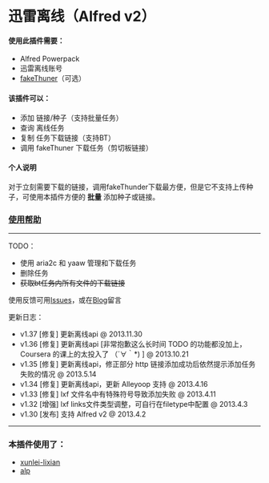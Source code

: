 # 迅雷离线（Alfred v2）

#### 使用此插件需要：

- Alfred Powerpack
- 迅雷离线账号
- [fakeThuner][fake]（可选）

[fake]:https://github.com/MartianZ/fakeThunder

#### 该插件可以：

* 添加 链接/种子（支持批量任务）
* 查询 离线任务
* 复制 任务下载链接（支持BT）
* 调用 fakeThuner 下载任务（剪切板链接）

#### 个人说明

对于立刻需要下载的链接，调用fakeThunder下载最方便，但是它不支持上传种子，可使用本插件方便的 **批量** 添加种子或链接。


### [使用帮助](https://github.com/CrazyApi/Alfred-XLixian/wiki/使用说明)

---

TODO：

- 使用 aria2c 和 yaaw 管理和下载任务
- 删除任务
- ~~获取bt任务内所有文件的下载链接~~

使用反馈可用[Issues][githubiss]，或在[Blog][myblog]留言

[githubiss]: https://github.com/CrazyApi/Alfred-XLixian/issues?state=open
[myblog]: http://imwuyu.me/talk-about/xlixian-for-alfred-v2.html/

更新日志：
* v1.37 [修复] 更新离线api @ 2013.11.30
* v1.36 [修复] 更新离线api [非常抱歉这么长时间 TODO 的功能都没加上，Coursera 的课上的太投入了 （´∀｀*) ️] @ 2013.10.21
* v1.35 [修复] 更新离线api，修正部分 http 链接添加成功后依然提示添加任务失败的情况 @ 2013.5.14
* v1.34 [修复] 更新离线api，更新 Alleyoop 支持 @ 2013.4.16
* v1.33 [修复] lxf 文件名中有特殊符号导致添加失败 @ 2013.4.11
* v1.32 [增强] lxf links文件类型调整，可自行在filetype中配置 @ 2013.4.3
* v1.30 [发布] 支持 Alfred v2 @ 2013.4.2

---

### 本插件使用了：

- [xunlei-lixian](https://github.com/iambus/xunlei-lixian "迅雷离线下载脚本")
- [alp](https://github.com/phyllisstein/alp "A Python Module for Alfred Workflows")

